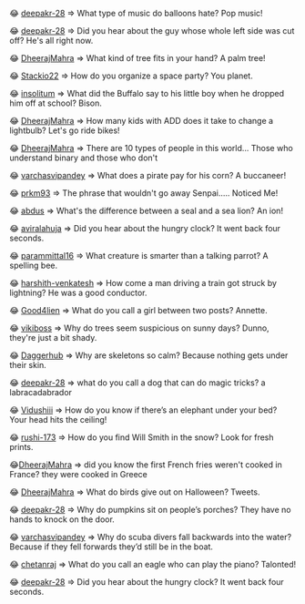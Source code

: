 😂 [deepakr-28](https://github.com/deepakr-28)  => What type of music do balloons hate? Pop music!

 😂 [deepakr-28](https://github.com/deepakr-28)  => Did you hear about the guy whose whole left side was cut off? He's all right now.

 😂 [DheerajMahra](https://github.com/DheerajMahra) => What kind of tree fits in your hand? A palm tree!

😂 [Stackio22](https://github.com/Stackio22) => How do you organize a space party? You planet.

😂 [insolitum](https://github.com/insolitum) => What did the Buffalo say to his little boy when he dropped him off at school? Bison.

😂 [DheerajMahra](https://github.com/DheerajMahra) => How many kids with ADD does it take to change a lightbulb? Let's go ride bikes!

😂 [DheerajMahra](https://github.com/DheerajMahra) => There are 10 types of people in this world... Those who understand binary and those who don't

😂 [varchasvipandey](https://github.com/varchasvipandey) => What does a pirate pay for his corn? A buccaneer!

😂 [prkm93](https://github.com/prkm93) => The phrase that wouldn't go away Senpai..... Noticed Me!

😂 [abdus](https://github.com/abdus) => What's the difference between a seal and a sea lion? An ion!

😂 [aviralahuja](https://github.com/aviralahuja) => Did you hear about the hungry clock? It went back four seconds.

😂 [parammittal16](https://github.com/parammittal16) => What creature is smarter than a talking parrot? A spelling bee.

😂 [harshith-venkatesh](https://github.com/harshith-venkatesh ) => How come a man driving a train got struck by lightning? He was a good conductor.

😂 [Good4lien](https://github.com/Good4lien) => What do you call a girl between two posts? Annette.

😂 [vikiboss](https://github.com/vikiboss) => Why do trees seem suspicious on sunny days? Dunno, they're just a bit shady.

😂 [Daggerhub](https://github.com/Daggerhub) => Why are skeletons so calm? Because nothing gets under their skin.

😂 [deepakr-28](https://github.com/deepakr-28) => what do you call a dog that can do magic tricks? a labracadabrador

😂 [Vidushiii](https://github.com/Vidushiii) => How do you know if there’s an elephant under your bed? Your head hits the ceiling!

😂 [rushi-173](https://github.com/rushi-173) => How do you find Will Smith in the snow? Look for fresh prints.

😂[DheerajMahra](https://github.com/DheerajMahra)  => did you know the first French fries weren't cooked in France? they were cooked in Greece 


 😂 [DheerajMahra](https://github.com/DheerajMahra)  => What do birds give out on Halloween? Tweets.

 😂 [deepakr-28](https://github.com/deepakr-28)  => Why do pumpkins sit on people’s porches? They have no hands to knock on the door.

 😂 [varchasvipandey](https://github.com/varchasvipandey)  => Why do scuba divers fall backwards into the water? Because if they fell forwards they’d still be in the boat.

 😂 [chetanraj](https://github.com/chetanraj)  => What do you call an eagle who can play the piano? Talonted!

 😂 [deepakr-28](https://github.com/deepakr-28)  => Did you hear about the hungry clock? It went back four seconds.
